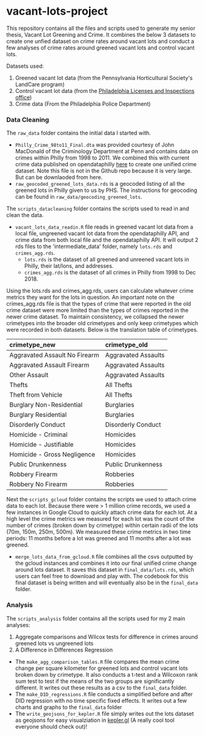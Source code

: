 # vacant-lots-project

This repository contains all the files and scripts used to generate my senior thesis, Vacant Lot Greening and Crime. It combines the below 3 datasets to create one unfied dataset on crime rates around vacant lots and conduct a few analyses of crime rates around greened vacant lots and control vacant lots.

Datasets used: 
1) Greened vacant lot data (from the Pennsylvania Horticultural Society's LandCare program)
2) Control vacant lot data (from the [Philadelphia Licenses and Inspections office](https://www.google.com/search?q=opendataphilly+violations&oq=opendataphilly+violations&aqs=chrome..69i57j69i60j0j69i60j69i65l2.2338j1j4&sourceid=chrome&ie=UTF-8))
3) Crime data (From the Philadelphia Police Department)

### Data Cleaning

The `raw_data` folder contains the initial data I started with.
  - `Philly_Crime_98to11_Final.dta` was provided courtesy of John MacDonald of the Criminology Department at Penn and contains data on crimes within Philly from 1998 to 2011. We combined this with current crime data published on opendataphilly [here](https://www.opendataphilly.org/dataset/crime-incidents) to create one unified crime dataset. Note this file is not in the Github repo because it is very large. But can be downlaoded from here.
  -  `raw_geocoded_greened_lots_data.rds` is a geocoded listing of all the greened lots in Philly given to us by PHS. The instructions for geocoding can be found in `raw_data/geocoding_greened_lots`.


The `scripts_datacleaning` folder contains the scripts used to read in and clean the data.
  - `vacant_lots_data_readin.R` file reads in greened vacant lot data from a local file, ungreened vacant lot data from the opendataphilly API, and crime data from both local file and the opendataphilly API. It will output 2 rds files to the 'intermediate_data' folder, namely `lots.rds` and `crimes_agg.rds`.
    - `lots.rds` is the dataset of all greened and unreened vacant lots in Philly, their lat/lons, and addresses.
    - `crimes_agg.rds` is the dataset of all crimes in Philly from 1998 to Dec 2018.

Using the lots.rds and crimes_agg.rds, users can calculate whatever crime metrics they want for the lots in question. An important note on the crimes_agg.rds file is that the types of crime that were reported in the old crime dataset were more limited than the types of crimes reported in the newer crime dataset. To maintain consistency, we collapsed the newer crimetypes into the broader old crimetypes and only keep crimetypes which were recorded in both datasets.  Below is the translation table of crimetypes.


|crimetype_new                 |crimetype_old       |
|:-----------------------------|:-------------------|
|Aggravated Assault No Firearm |Aggravated Assaults |
|Aggravated Assault Firearm    |Aggravated Assaults |
|Other      Assault            |Aggravated Assaults |
|Thefts                        |All Thefts          |
|Theft from Vehicle            |All Thefts          |
|Burglary Non-Residential      |Burglaries          |
|Burglary Residential          |Burglaries          |
|Disorderly Conduct            |Disorderly Conduct  |
|Homicide - Criminal           |Homicides           |
|Homicide - Justifiable        |Homicides           |
|Homicide - Gross Negligence   |Homicides           |
|Public Drunkenness            |Public Drunkenness  |
|Robbery Firearm               |Robberies           |
|Robbery No Firearm            |Robberies           |


Next the `scripts_gcloud` folder contains the scripts we used to attach crime data to each lot. Because there were > 1 million crime records, we used a few instances in Google Cloud to quickly attach crime data for each lot. At a high level the crime metrics we measured for each lot was the count of the number of crimes (broken down by crimetype) within certain radii of the lots (70m, 150m, 250m, 500m). We measured these crime metrics in two time periods: 11 months before a lot was greened and 11 months after a lot was greened.

  - `merge_lots_data_from_gcloud.R` file combines all the csvs outputted by the gcloud instances and combines it into our final unified crime change around lots dataset. It saves this dataset in `final_data/lots.rds`, which users can feel free to download and play with. The codebook for this final dataset is being written and will eventually also be in the `final_data` folder.


### Analysis
The `scripts_analysis` folder contains all the scripts used for my 2 main analyses:

1) Aggregate comparisons and Wilcox tests for difference in crimes around greened lots vs ungreened lots
2) A Difference in Differences Regression

  - The `make_agg_comparison_tables.R` file compares the mean crime change per square kilometer for greened lots and control vacant lots broken down by crimetype. It also conducts a t-test and a Wilcoxon rank sum test to test if the means of the two groups are significantly different. It writes out these results as a csv to the `final_data` folder.
  - The `make_DID_regressions.R` file conducts a simplified before and after DID regression with no time specific fixed effects. It writes out a few charts and graphs to the `final_data` folder
  - The `write_geojsons_for_kepler.R` file simply writes out the lots dataset as geojsons for easy visualziation in [kepler.gl](https://kepler.gl/#/demo) (A really cool tool everyone should check out)!
